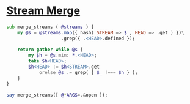 [1]: https://rosettacode.org/wiki/Stream_Merge

# [Stream Merge][1]

```raku
sub merge_streams ( @streams ) {
    my @s = @streams.map({ hash( STREAM => $_, HEAD => .get ) })\
                    .grep({ .<HEAD>.defined });
 
    return gather while @s {
        my $h = @s.min: *.<HEAD>;
        take $h<HEAD>;
        $h<HEAD> := $h<STREAM>.get
            orelse @s .= grep( { $_ !=== $h } );
    }
}
 
say merge_streams([ @*ARGS».&open ]);
```